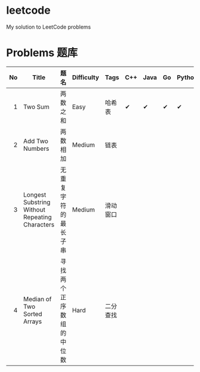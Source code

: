 # leetcode

My solution to LeetCode problems

# Problems 题库

|   No | Title                                          | 题名                     | Difficulty | Tags     | C++      | Java     | Go       | Python3  |
| ---: | ---------------------------------------------- | ------------------------ | ---------- | -------- | -------- | -------- | -------- | -------- |
|    1 | Two Sum                                        | 两数之和                 | Easy       | 哈希表   | &#10004; | &#10004; | &#10004; | &#10004; |
|    2 | Add Two Numbers                                | 两数相加                 | Medium     | 链表     |          |          |          |          |
|    3 | Longest Substring Without Repeating Characters | 无重复字符的最长子串     | Medium     | 滑动窗口 |          |          |          |          |
|    4 | Median of Two Sorted Arrays                    | 寻找两个正序数组的中位数 | Hard       | 二分查找 |          |          |          |          |
